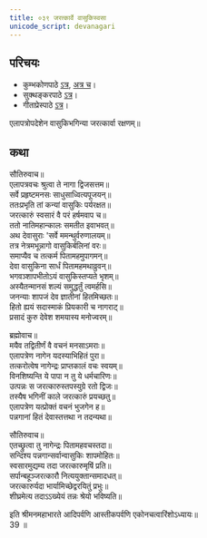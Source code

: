 ```yaml
---  
title: ०३९ जरत्कार्वे वासुकिस्वसा
unicode_script: devanagari
---  
```


## परिचयः
- कुम्भकोणपाठे [ऽत्र](https://archive.org/details/mahAbhArata-kumbhakoNam/page/n369), [अत्र च](https://sanskritdocuments.org/mirrors/mahabharata/mbhK/mahabharata-k-01-sa.html)।
- सुक्थङ्करपाठे [ऽत्र](http://bombay.indology.info/mahabharata/text/UD/MBh01.txt)।
- गीताप्रेस्पाठे [ऽत्र](https://archive.org/stream/mahabharata01ramauoft#page/564/mode/2up)।

एलापत्रोपदेशेन वासुकिभगिन्या जरत्कार्वा रक्षणम्॥  

## कथा

सौतिरुवाच॥  
एलापत्रवचः श्रुत्वा ते नागा द्विजसत्तम॥  
सर्वे प्रहृष्टमनसः साधुसाध्वित्यपूजयन्॥  
ततःप्रभृति तां कन्यां वासुकिः पर्यरक्षत॥  
जरत्कारुं स्वसारं वै परं हर्षमवाप च॥  
ततो नातिमहान्कालः समतीत इवाभवत्॥  
अथ देवासुराः 'सर्वे ममन्थुर्वरुणालयम्॥  
तत्र नेत्रमभून्नागो वासुकिर्बलिनां वरः॥  
समाप्यैव च तत्कर्म पितामहमुपागमन्॥  
देवा वासुकिना सार्धं पितामहमथाव्रुवन्॥  
भगवञ्शापभीतोऽयं वासुकिस्तप्यते भृशम्॥  
अस्यैतन्मानसं शल्यं समुद्धर्तुं त्वमर्हसि॥  
जनन्याः शापजं देव ज्ञातीनां हितमिच्छतः॥  
हितो ह्ययं सदास्माकं प्रियकारी च नागराट्॥  
प्रसादं कुरु देवेश शमयास्य मनोज्वरम्॥  

ब्रह्मोवाच॥  
मयैव तद्वितीर्णं वै वचनं मनसाऽमराः॥  
एलापत्रेण नागेन यदस्याभिहितं पुरा॥  
तत्करोत्वेष नागेन्द्रः प्राप्तकालं वचः स्वयम्॥  
विनशिष्यन्ति ये पापा न तु ये धर्मचारिणः॥  
उत्पन्नः स जरत्कारुस्तपस्युग्रे रतो द्विजः॥  
तस्यैष भगिनीं काले जरत्कारुं प्रयच्छतु॥  
एलापत्रेण यत्प्रोक्तं वचनं भुजगेन ह॥  
पन्नगानां हितं देवास्तत्तथा न तदन्यथा॥  

सौतिरुवाच॥  
एतच्छ्रुत्वा तु नागेन्द्रः पितामहवचस्तदा॥  
सन्दिश्य पन्नगान्सर्वान्वासुकिः शापमोहितः॥  
स्वसारमुद्यम्य तदा जरत्कारुमृषिं प्रति॥  
सर्पान्बहूञ्जरत्कारौ नित्ययुक्तान्समादधत्॥  
जरत्कारुर्यदा भार्यामिच्छेद्वरयितुं प्रभुः॥  
शीघ्रमेत्य तदाऽऽख्येयं तन्नः श्रेयो भविष्यति॥  

इति श्रीमनमहाभारते आदिपर्वणि आस्तीकपर्वणि एकोनचत्वारिंशोऽध्यायः॥  
39 ॥  

